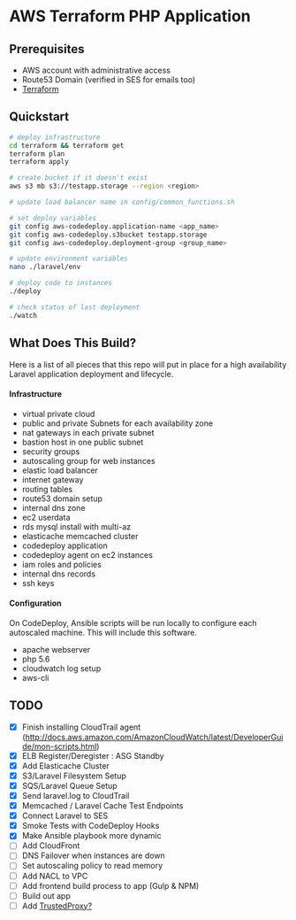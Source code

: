 # AWS Terraform PHP Application

## Prerequisites

- AWS account with administrative access
- Route53 Domain (verified in SES for emails too)
- [Terraform](http://terraform.io)

## Quickstart
```sh
# deploy infrastructure
cd terraform && terraform get
terraform plan
terraform apply

# create bucket if it doesn't exist
aws s3 mb s3://testapp.storage --region <region>

# update load balancer name in config/common_functions.sh

# set deploy variables
git config aws-codedeploy.application-name <app_name>
git config aws-codedeploy.s3bucket testapp.storage
git config aws-codedeploy.deployment-group <group_name>

# update environment variables
nano ./laravel/env

# deploy code to instances
./deploy

# check status of last deployment
./watch
```

## What Does This Build?
Here is a list of all pieces that this repo will put in place for a high availability
Laravel application deployment and lifecycle.

#### Infrastructure
- virtual private cloud
- public and private Subnets for each availability zone
- nat gateways in each private subnet
- bastion host in one public subnet
- security groups
- autoscaling group for web instances
- elastic load balancer
- internet gateway
- routing tables
- route53 domain setup
- internal dns zone
- ec2 userdata
- rds mysql install with multi-az
- elasticache memcached cluster
- codedeploy application
- codedeploy agent on ec2 instances
- iam roles and policies
- internal dns records
- ssh keys

#### Configuration
On CodeDeploy, Ansible scripts will be run locally to configure each autoscaled machine.
This will include this software.
- apache webserver
- php 5.6
- cloudwatch log setup
- aws-cli

## TODO

- [X] Finish installing CloudTrail agent (http://docs.aws.amazon.com/AmazonCloudWatch/latest/DeveloperGuide/mon-scripts.html)
- [X] ELB Register/Deregister : ASG Standby
- [X] Add Elasticache Cluster
- [X] S3/Laravel Filesystem Setup
- [X] SQS/Laravel Queue Setup
- [X] Send laravel.log to CloudTrail
- [X] Memcached / Laravel Cache Test Endpoints
- [X] Connect Laravel to SES
- [X] Smoke Tests with CodeDeploy Hooks
- [X] Make Ansible playbook more dynamic
- [ ] Add CloudFront
- [ ] DNS Failover when instances are down
- [ ] Set autoscaling policy to read memory
- [ ] Add NACL to VPC
- [ ] Add frontend build process to app (Gulp & NPM)
- [ ] Build out app
- [ ] Add [TrustedProxy?](https://github.com/fideloper/TrustedProxy)
